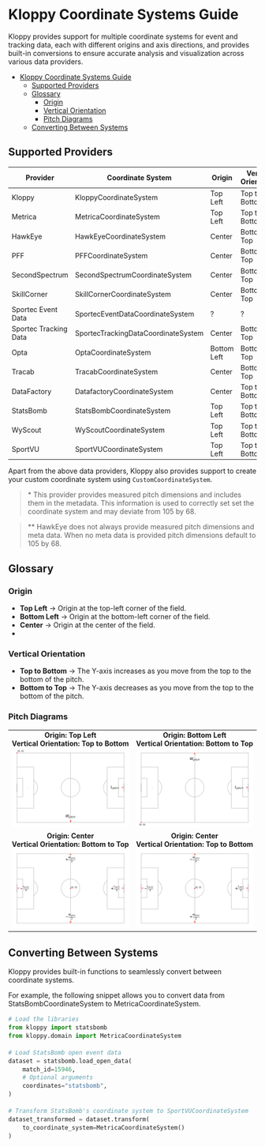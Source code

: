 # Kloppy Coordinate Systems Guide

Kloppy provides support for multiple coordinate systems for event and tracking data, each with different origins and axis directions, and provides built-in conversions to ensure accurate analysis and visualization across various data providers.

- [Kloppy Coordinate Systems Guide](#kloppy-coordinate-systems-guide)
  - [Supported Providers](#supported-providers)
  - [Glossary](#glossary)
    - [Origin](#origin)
    - [Vertical Orientation](#vertical-orientation)
    - [Pitch Diagrams](#pitch-diagrams)
  - [Converting Between Systems](#converting-between-systems)

## Supported Providers
| Provider    | Coordinate System | Origin        | Vertical Orientation |Pitch Length|Pitch Width|
|-------------|-------------------|---------------|----------------------|------------|-----------|
|Kloppy | KloppyCoordinateSystem| Top Left| Top to Bottom|1|1
Metrica | MetricaCoordinateSystem | Top Left       | Top to Bottom |1|1
HawkEye | HawkEyeCoordinateSystem | Center       | Bottom to Top |105**|68|
PFF | PFFCoordinateSystem| Center       | Bottom to Top |105*|68
SecondSpectrum | SecondSpectrumCoordinateSystem | Center| Bottom to Top | 105*|68
SkillCorner | SkillCornerCoordinateSystem | Center       | Bottom to Top | 105*|68
Sportec Event Data | SportecEventDataCoordinateSystem |?|?|?|?
Sportec Tracking Data | SportecTrackingDataCoordinateSystem | Center     | Bottom to Top | 105* | 68 
Opta | OptaCoordinateSystem | Bottom Left     | Bottom to Top |100|100
Tracab | TracabCoordinateSystem | Center     | Bottom to Top | 105* | 68 
DataFactory | DatafactoryCoordinateSystem | Center     | Top to Bottom |?|?
StatsBomb | StatsBombCoordinateSystem | Top Left     | Top to Bottom |120|80 
WyScout | WyScoutCoordinateSystem | Top Left     | Top to Bottom |100|100 
SportVU | SportVUCoordinateSystem | Top Left     | Top to Bottom |?|? 

Apart from the above data providers, Kloppy also provides support to create your custom coordinate system using `CustomCoordinateSystem`.

> $*$  This provider provides measured pitch dimensions and includes them in the metadata. This information is used to correctly set set the coordinate system and may deviate from 105 by 68.

> ** HawkEye does not always provide measured pitch dimensions and meta data. When no meta data is provided pitch dimensions default to 105 by 68. 

## Glossary  
### Origin  
- **Top Left** → Origin at the top-left corner of the field.  
- **Bottom Left** → Origin at the bottom-left corner of the field.  
- **Center** → Origin at the center of the field. 
- 
### Vertical Orientation  
- **Top to Bottom** → The Y-axis increases as you move from the top to the bottom of the pitch.  
- **Bottom to Top** → The Y-axis decreases as you move from the top to the bottom of the pitch.  



### Pitch Diagrams
<table>
  <tr>
    <td align="center">
      <strong>Origin: Top Left <br> Vertical Orientation: Top to Bottom</strong><br>
      <img src="imgs/origin_top_left.png" alt="Origin Top Left" width="400"/>
    </td>
    <td align="center">
      <strong>Origin: Bottom Left <br> Vertical Orientation: Bottom to Top</strong><br>
      <img src="imgs/origin_bottom_left.png" alt="Origin Bottom Left" width="400"/>
    </td>
  </tr>
  <tr>
    <td align="center">
      <strong>Origin: Center <br> Vertical Orientation: Bottom to Top</strong><br>
      <img src="imgs/origin_center_bottom_to_top.png" alt="Origin Center Bottom to Top" width="400"/>
    </td>
    <td align="center">
      <strong>Origin: Center <br> Vertical Orientation: Top to Bottom</strong><br>
      <img src="imgs/origin_center_top_to_bottom.png" alt="Origin Center Top to Bottom" width="400"/>
    </td>
  </tr>
</table>

## Converting Between Systems
Kloppy provides built-in functions to seamlessly convert between coordinate systems.

For example, the following snippet allows you to convert data from StatsBombCoordinateSystem to MetricaCoordinateSystem.
```python
# Load the libraries
from kloppy import statsbomb
from kloppy.domain import MetricaCoordinateSystem

# Load StatsBomb open event data
dataset = statsbomb.load_open_data(
    match_id=15946,
    # Optional arguments
    coordinates="statsbomb",
)

# Transform StatsBomb's coordinate system to SportVUCoordinateSystem
dataset_transformed = dataset.transform(
    to_coordinate_system=MetricaCoordinateSystem()
)
```

